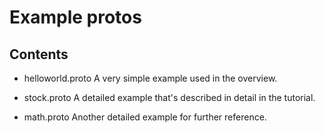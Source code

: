 # Example protos

## Contents

- helloworld.proto
  A very simple example used in the overview.

- stock.proto
  A detailed example that's described in detail in the tutorial.

- math.proto
  Another detailed example for further reference.
